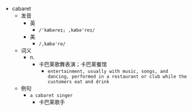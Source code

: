 - cabaret
  - 发音
    - 英
      - `/'kæbəreɪ; ,kæbə'reɪ/`
    - 美
      - `/,kæbə're/`
  - 词义
    - n.
      - 卡巴莱歌舞表演；卡巴莱餐馆
        - `entertainment, usually with music, songs, and dancing, performed in a restaurant or club while the customers eat and drink`
  - 例句
    - `a cabaret singer`
      - 卡巴莱歌手


